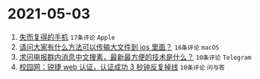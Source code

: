 # 2021-05-03

1. [失而复得的手机](https://www.v2ex.com/t/774698) `17条评论` `Apple`
1. [请问大家有什么方法可以传输大文件到 ios 里面？](https://www.v2ex.com/t/774707) `16条评论` `macOS`
1. [求问电报群内消息中文搜素，最新最方便的技术是什么？](https://www.v2ex.com/t/774704) `10条评论` `Telegram`
1. [校园网：锐捷 web 认证，认证成功 3 秒钟反复掉线](https://www.v2ex.com/t/774703) `10条评论` `问与答`
